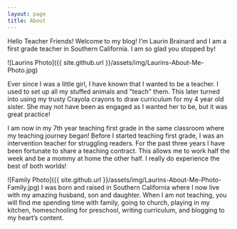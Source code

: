 ```yaml
---
layout: page
title: About
---
```

Hello Teacher Friends! Welcome to my blog! I'm Laurin Brainard and I am a first grade teacher in Southern California. I am so glad you stopped by!

![Laurins Photo]({{ site.github.url }}/assets/img/Laurins-About-Me-Photo.jpg)

Ever since I was a little girl, I have known that I wanted to be a teacher. I used to set up all my stuffed animals and "teach" them. This later turned into using my trusty Crayola crayons to draw curriculum for my 4 year old sister. She may not have been as engaged as I wanted her to be, but it was great practice! 

I am now in my 7th year teaching first grade in the same classroom where my teaching journey began! Before I started teaching first grade, I was an intervention teacher for struggling readers. For the past three years I have been fortunate to share a teaching contract. This allows me to work half the week and be a mommy at home the other half. I really do experience the best of both worlds!

![Family Photo]({{ site.github.url }}/assets/img/Laurins-About-Me-Photo-Family.jpg)
I was born and raised in Southern California where I now live with my amazing husband, son and daughter. When I am not teaching, you will find me spending time with family, going to church, playing in my kitchen, homeschooling for preschool, writing curriculum, and blogging to my heart’s content.  
